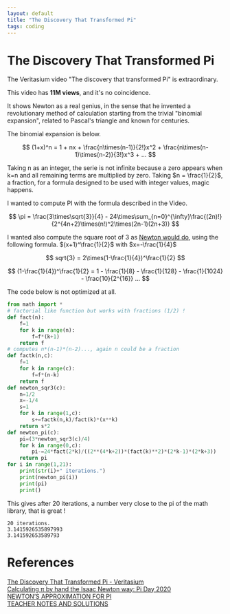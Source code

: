 ```yaml
---
layout: default
title: "The Discovery That Transformed Pi"
tags: coding
---
```

# The Discovery That Transformed Pi

The Veritasium video "The discovery that transformed Pi" is extraordinary.

This video has **11M views**, and it's no coincidence.

It shows Newton as a real genius, in the sense that he invented a revolutionary method of calculation starting from the trivial "binomial expansion", related to Pascal's triangle and known for centuries.

The binomial expansion is below. 

$$
(1+x)^n = 1 + nx + \frac{n\times(n-1)}{2!}x^2 + \frac{n\times(n-1)\times(n-2)}{3!}x^3 + ...
$$ 

Taking n as an integer, the serie is not infinite because a zero appears when k=n and all remaining terms are multiplied by zero. 
Taking $n = \frac{1}{2}$, a fraction, for a formula designed to be used with integer values, magic happens.

I wanted to compute PI with the formula described in the Video.

$$
\pi = \frac{3\times\sqrt{3}}{4} - 24\times\sum_{n=0}^{\infty}\frac{(2n)!}{2^{4n+2}\times(n!)^2\times(2n-1)(2n+3)}
$$ 

I wanted also compute the square root of 3 as [Newton would do](https://youtu.be/gMlf1ELvRzc?t=742), using the following formula. $(x+1)^\frac{1}{2}$ with $x=-\frac{1}{4}$  

$$ 
sqrt{3} = 2\times(1-\frac{1}{4})^\frac{1}{2} 
$$ 

$$ 
(1-\frac{1}{4})^\frac{1}{2} = 1 - \frac{1}{8} - \frac{1}{128} - \frac{1}{1024} - \frac{10}{2^{16}} ...
$$ 

The code below is not optimized at all.

```python
from math import *
# factorial like function but works with fractions (1/2) !
def fact(n):
    f=1
    for k in range(n):
        f=f*(k+1)
    return f
# computes n*(n-1)*(n-2)..., again n could be a fraction
def factk(n,c):
    f=1
    for k in range(c):
        f=f*(n-k)
    return f
def newton_sqr3(c):
    n=1/2
    x=-1/4
    s=1
    for k in range(1,c):
        s+=factk(n,k)/fact(k)*(x**k)        
    return s*2 
def newton_pi(c):
    pi=(3*newton_sqr3(c)/4)
    for k in range(0,c):
        pi-=24*fact(2*k)/((2**(4*k+2))*(fact(k)**2)*(2*k-1)*(2*k+3))
    return pi
for i in range(1,21):
    print(str(i)+" iterations.")
    print(newton_pi(i))
    print(pi)
    print()
```

This gives after 20 iterations, a number very close to the pi of the math library, that is great !

```
20 iterations.
3.1415926535897993
3.141592653589793
```


# References

[The Discovery That Transformed Pi - Veritasium](https://www.youtube.com/watch?v=gMlf1ELvRzc)  
[Calculating π by hand the Isaac Newton way: Pi Day 2020](https://www.youtube.com/watch?v=CKl1B8y4qXw)  
[NEWTON’S APPROXIMATION FOR PI](https://think-maths.co.uk/sites/default/files/2020-03/Newton%27s%20Approximation%20to%20Pi_1.pdf)  
[TEACHER NOTES AND SOLUTIONS](https://think-maths.co.uk/sites/default/files/2020-03/Teacher%20Notes%20and%20Solutions_5.pdf)  
